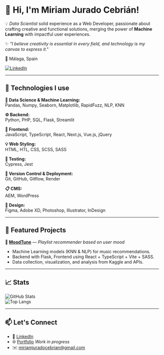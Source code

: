 # 👋 Hi, I'm Miriam Jurado Cebrián!

💡 *Data Scientist* solid experience as a Web Developer, passionate about crafting creative and functional solutions, merging the power of **Machine Learning** with impactful user experiences.

✨ *"I believe creativity is essential in every field, and technology is my canvas to express it."*

📍 Málaga, Spain

[![LinkedIn](https://img.shields.io/badge/LinkedIn-0077B5?style=flat&logo=linkedin&logoColor=white)](https://linkedin.com/in/miriam-jc)

---

## 🚀 Technologies I use

**🔢 Data Science & Machine Learning:**  
Pandas, Numpy, Seaborn, Matplotlib, RapidFuzz, NLP, KNN

**⚙️ Backend:**  
Python, PHP, SQL, Flask, Streamlit

**🎨 Frontend:**  
JavaScript, TypeScript, React, Next.js, Vue.js, jQuery

**💡 Web Styling:**  
HTML, HTL, CSS, SCSS, SASS

**🧪 Testing:**  
Cypress, Jest

**🚀 Version Control & Deployment:**  
Git, GitHub, Gitflow, Render

**📋 CMS:**  
AEM, WordPress

**🎨 Design:**  
Figma, Adobe XD, Photoshop, Illustrator, InDesign

---

## 🌟 Featured Projects

**🎵 [MoodTune](https://github.com/JCMiriam/MoodTune)** — *Playlist recommender based on user mood*  
- Machine Learning models (KNN & NLP) for music recommendations.
- Backend with Flask, Frontend using React + TypeScript + Vite + SASS.
- Data collection, visualization, and analysis from Kaggle and APIs.

---

## 📈 Stats

![GitHub Stats](https://github-readme-stats.vercel.app/api?username=JCMiriam&show_icons=true&theme=radical)  
![Top Langs](https://github-readme-stats.vercel.app/api/top-langs/?username=JCMiriam&layout=compact&theme=radical)

---

## 📫 Let's Connect

- 💼 [LinkedIn](https://linkedin.com/in/miriam-jc)
- 🌐 [Portfolio](https://jcmiriam.github.io/MJC_portfolio/) *Work in progress*
- ✉️ miriamjuradocebrian@gmail.com

